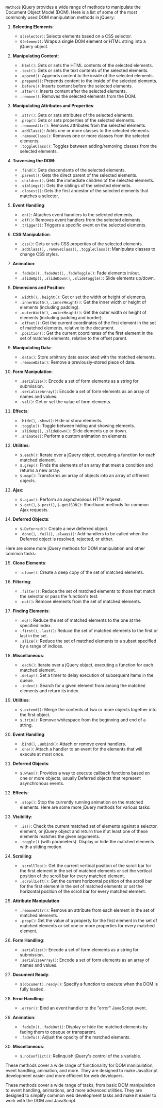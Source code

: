 `Methods`
jQuery provides a wide range of methods to manipulate the Document Object Model (DOM). Here is a list of some of the most commonly used DOM manipulation methods in jQuery:

1. **Selecting Elements**:
   - `$(selector)`: Selects elements based on a CSS selector.
   - `$(element)`: Wraps a single DOM element or HTML string into a jQuery object.

2. **Manipulating Content**:
   - `.html()`: Gets or sets the HTML contents of the selected elements.
   - `.text()`: Gets or sets the text contents of the selected elements.
   - `.append()`: Appends content to the inside of the selected elements.
   - `.prepend()`: Prepends content to the inside of the selected elements.
   - `.before()`: Inserts content before the selected elements.
   - `.after()`: Inserts content after the selected elements.
   - `.remove()`: Removes the selected elements from the DOM.

3. **Manipulating Attributes and Properties**:
   - `.attr()`: Gets or sets attributes of the selected elements.
   - `.prop()`: Gets or sets properties of the selected elements.
   - `.removeAttr()`: Removes attributes from the selected elements.
   - `.addClass()`: Adds one or more classes to the selected elements.
   - `.removeClass()`: Removes one or more classes from the selected elements.
   - `.toggleClass()`: Toggles between adding/removing classes from the selected elements.

4. **Traversing the DOM**:
   - `.find()`: Gets descendants of the selected elements.
   - `.parent()`: Gets the direct parent of the selected elements.
   - `.children()`: Gets the immediate children of the selected elements.
   - `.siblings()`: Gets the siblings of the selected elements.
   - `.closest()`: Gets the first ancestor of the selected elements that matches a selector.

5. **Event Handling**:
   - `.on()`: Attaches event handlers to the selected elements.
   - `.off()`: Removes event handlers from the selected elements.
   - `.trigger()`: Triggers a specific event on the selected elements.

6. **CSS Manipulation**:
   - `.css()`: Gets or sets CSS properties of the selected elements.
   - `.addClass()`, `.removeClass()`, `.toggleClass()`: Manipulate classes to change CSS styles.

7. **Animation**:
   - `.fadeIn()`, `.fadeOut()`, `.fadeToggle()`: Fade elements in/out.
   - `.slideUp()`, `.slideDown()`, `.slideToggle()`: Slide elements up/down.


8. **Dimensions and Position**:
   - `.width()`, `.height()`: Get or set the width or height of elements.
   - `.innerWidth()`, `.innerHeight()`: Get the inner width or height of elements (including padding).
   - `.outerWidth()`, `.outerHeight()`: Get the outer width or height of elements (including padding and border).
   - `.offset()`: Get the current coordinates of the first element in the set of matched elements, relative to the document.
   - `.position()`: Get the current coordinates of the first element in the set of matched elements, relative to the offset parent.

9. **Manipulating Data**:
   - `.data()`: Store arbitrary data associated with the matched elements.
   - `.removeData()`: Remove a previously-stored piece of data.

10. **Form Manipulation**:
    - `.serialize()`: Encode a set of form elements as a string for submission.
    - `.serializeArray()`: Encode a set of form elements as an array of names and values.
    - `.val()`: Get or set the value of form elements.

11. **Effects**:
    - `.hide()`, `.show()`: Hide or show elements.
    - `.toggle()`: Toggle between hiding and showing elements.
    - `.slideUp()`, `.slideDown()`: Slide elements up or down.
    - `.animate()`: Perform a custom animation on elements.

12. **Utilities**:
    - `$.each()`: Iterate over a jQuery object, executing a function for each matched element.
    - `$.grep()`: Finds the elements of an array that meet a condition and returns a new array.
    - `$.map()`: Transforms an array of objects into an array of different objects.

13. **Ajax**:
    - `$.ajax()`: Perform an asynchronous HTTP request.
    - `$.get()`, `$.post()`, `$.getJSON()`: Shorthand methods for common Ajax requests.

14. **Deferred Objects**:
    - `$.Deferred()`: Create a new deferred object.
    - `.done()`, `.fail()`, `.always()`: Add handlers to be called when the Deferred object is resolved, rejected, or either.

Here are some more jQuery methods for DOM manipulation and other common tasks:

15. **Clone Elements**:
    - `.clone()`: Create a deep copy of the set of matched elements.

16. **Filtering**:
    - `.filter()`: Reduce the set of matched elements to those that match the selector or pass the function's test.
    - `.not()`: Remove elements from the set of matched elements.

17. **Finding Elements**:
    - `.eq()`: Reduce the set of matched elements to the one at the specified index.
    - `.first()`, `.last()`: Reduce the set of matched elements to the first or last in the set.
    - `.slice()`: Reduce the set of matched elements to a subset specified by a range of indices.

18. **Miscellaneous**:
    - `.each()`: Iterate over a jQuery object, executing a function for each matched element.
    - `.delay()`: Set a timer to delay execution of subsequent items in the queue.
    - `.index()`: Search for a given element from among the matched elements and return its index.

19. **Utilities**:
    - `$.extend()`: Merge the contents of two or more objects together into the first object.
    - `$.trim()`: Remove whitespace from the beginning and end of a string.

20. **Event Handling**:
    - `.bind()`, `.unbind()`: Attach or remove event handlers.
    - `.one()`: Attach a handler to an event for the elements that will execute at most once.

21. **Deferred Objects**:
    - `$.when()`: Provides a way to execute callback functions based on one or more objects, usually Deferred objects that represent asynchronous events.

22. **Effects**:
    - `.stop()`: Stop the currently running animation on the matched elements.
Here are some more jQuery methods for various tasks:

23. **Visibility**:
    - `.is()`: Check the current matched set of elements against a selector, element, or jQuery object and return true if at least one of these elements matches the given arguments.
    - `.toggle()` (with parameters): Display or hide the matched elements with a sliding motion.

24. **Scrolling**:
    - `.scrollTop()`: Get the current vertical position of the scroll bar for the first element in the set of matched elements or set the vertical position of the scroll bar for every matched element.
    - `.scrollLeft()`: Get the current horizontal position of the scroll bar for the first element in the set of matched elements or set the horizontal position of the scroll bar for every matched element.

25. **Attribute Manipulation**:
    - `.removeAttr()`: Remove an attribute from each element in the set of matched elements.
    - `.prop()`: Get the value of a property for the first element in the set of matched elements or set one or more properties for every matched element.

26. **Form Handling**:
    - `.serialize()`: Encode a set of form elements as a string for submission.
    - `.serializeArray()`: Encode a set of form elements as an array of names and values.

27. **Document Ready**:
    - `$(document).ready()`: Specify a function to execute when the DOM is fully loaded.

28. **Error Handling**:
    - `.error()`: Bind an event handler to the "error" JavaScript event.

29. **Animation**:
    - `.fadeIn()`, `.fadeOut()`: Display or hide the matched elements by fading them to opaque or transparent.
    - `.fadeTo()`: Adjust the opacity of the matched elements.

30. **Miscellaneous**:
    - `$.noConflict()`: Relinquish jQuery's control of the `$` variable.

These methods cover a wide range of functionality for DOM manipulation, event handling, animation, and more. They are designed to make JavaScript development easier and more efficient for web developers.

These methods cover a wide range of tasks, from basic DOM manipulation to event handling, animations, and more advanced utilities. They are designed to simplify common web development tasks and make it easier to work with the DOM and JavaScript.
